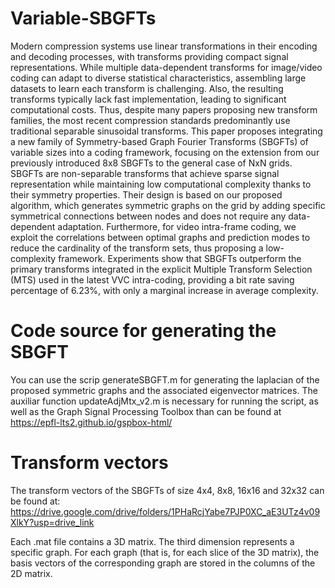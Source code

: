 # Variable-SBGFTs

Modern compression systems use linear transformations in their encoding and decoding processes, with transforms providing compact signal representations. 
While multiple data-dependent transforms for image/video coding can adapt to diverse statistical characteristics, assembling large datasets to learn each transform is challenging.
Also, the resulting transforms typically lack fast implementation, leading to significant computational costs.
Thus, despite many papers proposing new transform families, the most recent compression standards predominantly use traditional separable sinusoidal transforms. 
This paper proposes integrating a new family of Symmetry-based Graph Fourier Transforms (SBGFTs) of variable sizes into a coding framework, focusing on the extension from our previously introduced 8x8 SBGFTs to the general case of NxN grids.
SBGFTs are non-separable transforms that achieve sparse signal representation while maintaining low computational complexity thanks to their symmetry properties.
Their design is based on our proposed algorithm, which generates symmetric graphs on the grid by adding specific symmetrical connections between nodes and does not require any data-dependent adaptation. Furthermore, for video intra-frame coding, we exploit the correlations between optimal graphs and prediction modes to reduce the cardinality of the transform sets, thus proposing a low-complexity framework. Experiments show that SBGFTs outperform the primary transforms integrated in the explicit Multiple Transform Selection (MTS) used in the latest VVC intra-coding, providing a bit rate saving percentage of 6.23%, with only a marginal increase in average complexity.

# Code source for generating the SBGFT

You can use the scrip generateSBGFT.m for generating the laplacian of the proposed symmetric graphs and the associated eigenvector matrices. The auxiliar function updateAdjMtx_v2.m is necessary for running the script, as well as the Graph Signal Processing Toolbox than can be found at https://epfl-lts2.github.io/gspbox-html/

# Transform vectors

The transform vectors of the SBGFTs of size 4x4, 8x8, 16x16 and 32x32 can be found at: https://drive.google.com/drive/folders/1PHaRcjYabe7PJP0XC_aE3UTz4v09XlkY?usp=drive_link

Each .mat file contains a 3D matrix. The third dimension represents a specific graph. For each graph (that is, for each slice of the 3D matrix), the basis vectors of the corresponding graph are stored in the columns of the 2D matrix.


